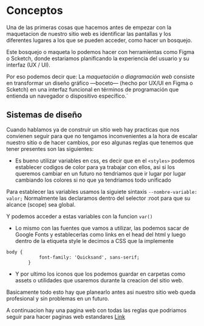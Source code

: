 # Conceptos

Una de las primeras cosas que hacemos antes de empezar con la maquetacion de nuestro sitio web es identificar las pantallas y los diferentes lugares a los que se pueden acceder, como hacer un bosquejo.  

Este bosquejo o maqueta lo podemos hacer con herramientas como Figma o Scketch, donde estariamos planificando la experiencia del usuario y su interfaz (UX / UI).  

Por eso podemos decir que: La *maquetación o diagramación web* consiste en transformar un diseño gráfico —boceto— (hecho por UX/UI en Figma o Scketch) en una interfaz funcional en términos de programación que entienda un navegador o dispositivo específico.`

## Sistemas de diseño

Cuando hablamos ya de construir un sitio web hay practicas que nos convienen seguir para que no tengamos inconvenientes a la hora de escalar nuestro sitio o de hacer cambios, por eso algunas reglas que tenemos que tener presentes son las siguientes:  

- Es bueno utilizar variables en css, es decir que en el `<styles>` podemos establecer codigos de color para ya trabajar con ellos, asi si los queremos cambiar en un futuro no tendriamos que ir lugar por lugar cambiando los colores si no que ya tendriamos todo unificado  

Para establecer las variables usamos la siguiete sintaxis `--nombre-variable: valor;` Normalmente las declaramos dentro del selector :root para que su alcance (scope) sea global.  

Y podemos acceder a estas variables con la funcion `var()`

- Lo mismo con las fuentes que vamos a utilizar, las podemos sacar de Google Fonts y establecerlas como links en el head del html y luego dentro de la etiqueta style le decimos a CSS que la implemente
```
body {
            font-family: 'Quicksand', sans-serif;
        }
```

- Y por ultimo los iconos que los podemos guardar en carpetas como assets o utilidades que usaremos durante la creacion del sitio web.  

Basicamente todo esto hay que planearlo antes asi nuestro sitio web queda profesional y sin problemas en un futuro.  

A continuacion hay una pagina web con todas las reglas que podriamos seguir para hacer paginas web estandares [Link](https://polaris.shopify.com/design/design)

